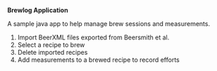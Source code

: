 **Brewlog Application**

A sample java app to help manage brew sessions and measurements. 

1. Import BeerXML files exported from Beersmith et al.
1. Select a recipe to brew
1. Delete imported recipes
1. Add measurements to a brewed recipe to record efforts





